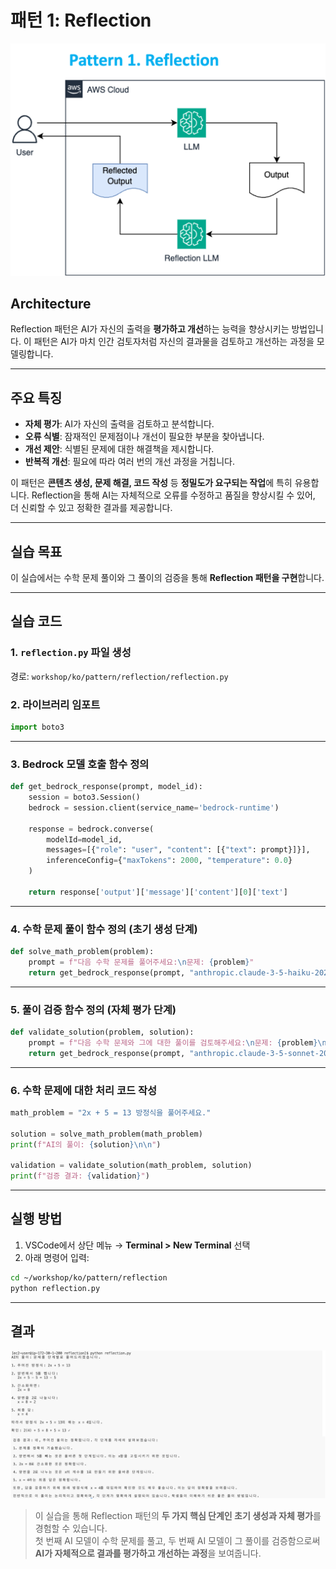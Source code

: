 # 패턴 1: Reflection

 ![모델 접근 상태 확인](./images/ReflectionPattern.png)

## Architecture

Reflection 패턴은 AI가 자신의 출력을 **평가하고 개선**하는 능력을 향상시키는 방법입니다. 이 패턴은 AI가 마치 인간 검토자처럼 자신의 결과물을 검토하고 개선하는 과정을 모델링합니다.

---

## 주요 특징

- **자체 평가**: AI가 자신의 출력을 검토하고 분석합니다.
- **오류 식별**: 잠재적인 문제점이나 개선이 필요한 부분을 찾아냅니다.
- **개선 제안**: 식별된 문제에 대한 해결책을 제시합니다.
- **반복적 개선**: 필요에 따라 여러 번의 개선 과정을 거칩니다.

이 패턴은 **콘텐츠 생성, 문제 해결, 코드 작성** 등 **정밀도가 요구되는 작업**에 특히 유용합니다. Reflection을 통해 AI는 자체적으로 오류를 수정하고 품질을 향상시킬 수 있어, 더 신뢰할 수 있고 정확한 결과를 제공합니다.

---

## 실습 목표

이 실습에서는 수학 문제 풀이와 그 풀이의 검증을 통해 **Reflection 패턴을 구현**합니다.

---

## 실습 코드

### 1. `reflection.py` 파일 생성

경로: `workshop/ko/pattern/reflection/reflection.py`

### 2. 라이브러리 임포트

```python
import boto3
```

---

### 3. Bedrock 모델 호출 함수 정의

```python
def get_bedrock_response(prompt, model_id):
    session = boto3.Session()
    bedrock = session.client(service_name='bedrock-runtime')

    response = bedrock.converse(
        modelId=model_id,
        messages=[{"role": "user", "content": [{"text": prompt}]}],
        inferenceConfig={"maxTokens": 2000, "temperature": 0.0}
    )

    return response['output']['message']['content'][0]['text']
```

---

### 4. 수학 문제 풀이 함수 정의 (초기 생성 단계)

```python
def solve_math_problem(problem):
    prompt = f"다음 수학 문제를 풀어주세요:\n문제: {problem}"
    return get_bedrock_response(prompt, "anthropic.claude-3-5-haiku-20241022-v1:0")
```

---

### 5. 풀이 검증 함수 정의 (자체 평가 단계)

```python
def validate_solution(problem, solution):
    prompt = f"다음 수학 문제와 그에 대한 풀이를 검토해주세요:\n문제: {problem}\n풀이: {solution}"
    return get_bedrock_response(prompt, "anthropic.claude-3-5-sonnet-20240620-v1:0")
```

---

### 6. 수학 문제에 대한 처리 코드 작성

```python
math_problem = "2x + 5 = 13 방정식을 풀어주세요."

solution = solve_math_problem(math_problem)
print(f"AI의 풀이: {solution}\n\n")

validation = validate_solution(math_problem, solution)
print(f"검증 결과: {validation}")
```

---

## 실행 방법

1. VSCode에서 상단 메뉴 → **Terminal > New Terminal** 선택
2. 아래 명령어 입력:

```bash
cd ~/workshop/ko/pattern/reflection
python reflection.py
```

---

## 결과
 ![모델 접근 상태 확인](./images/Picture1.ko.png)


> 이 실습을 통해 Reflection 패턴의 **두 가지 핵심 단계인 초기 생성과 자체 평가**를 경험할 수 있습니다.  
> 첫 번째 AI 모델이 수학 문제를 풀고, 두 번째 AI 모델이 그 풀이를 검증함으로써 **AI가 자체적으로 결과를 평가하고 개선하는 과정**을 보여줍니다.
